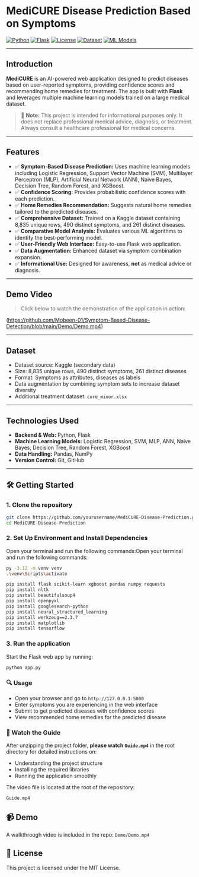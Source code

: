 # MediCURE Disease Prediction Based on Symptoms

[![Python](https://img.shields.io/badge/Python-3.8+-blue.svg?style=flat&logo=python)](https://www.python.org)
[![Flask](https://img.shields.io/badge/Flask-1.1.2-lightgrey.svg?style=flat&logo=flask)](https://flask.palletsprojects.com/)
[![License](https://img.shields.io/badge/License-MIT-green.svg)](https://opensource.org/licenses/MIT)
[![Dataset](https://img.shields.io/badge/Dataset-Kaggle%20Medical%20Data-orange.svg?style=flat)](https://www.kaggle.com)
[![ML Models](https://img.shields.io/badge/ML%20Models-LogReg%20%7C%20SVM%20%7C%20ANN%20%7C%20XGBoost-brightgreen.svg)]()

---

## Introduction

**MediCURE** is an AI-powered web application designed to predict diseases based on user-reported symptoms, providing confidence scores and recommending home remedies for treatment. The app is built with **Flask** and leverages multiple machine learning models trained on a large medical dataset.



> 🚨 **Note:** This project is intended for informational purposes only. It does not replace professional medical advice, diagnosis, or treatment. Always consult a healthcare professional for medical concerns.

---

## Features

- ✅ **Symptom-Based Disease Prediction:** Uses machine learning models including Logistic Regression, Support Vector Machine (SVM), Multilayer Perceptron (MLP), Artificial Neural Network (ANN), Naive Bayes, Decision Tree, Random Forest, and XGBoost.
- ✅ **Confidence Scoring:** Provides probabilistic confidence scores with each prediction.
- ✅ **Home Remedies Recommendation:** Suggests natural home remedies tailored to the predicted diseases.
- ✅ **Comprehensive Dataset:** Trained on a Kaggle dataset containing 8,835 unique rows, 490 distinct symptoms, and 261 distinct diseases.
- ✅ **Comparative Model Analysis:** Evaluates various ML algorithms to identify the best-performing model.
- ✅ **User-Friendly Web Interface:** Easy-to-use Flask web application.
- ✅ **Data Augmentation:** Enhanced dataset via symptom combination expansion.
- ✅ **Informational Use:** Designed for awareness, **not** as medical advice or diagnosis.

---

## Demo Video

> Click below to watch the demonstration of the application in action:

(https://github.com/Mobeen-01/Symptom-Based-Disease-Detection/blob/main/Demo/Demo.mp4)



---

## Dataset

- Dataset source: Kaggle (secondary data)
- Size: 8,835 unique rows, 490 distinct symptoms, 261 distinct diseases
- Format: Symptoms as attributes, diseases as labels
- Data augmentation by combining symptom sets to increase dataset diversity
- Additional treatment dataset: `cure_minor.xlsx`

---

## Technologies Used

- **Backend & Web:** Python, Flask
- **Machine Learning Models:** Logistic Regression, SVM, MLP, ANN, Naive Bayes, Decision Tree, Random Forest, XGBoost
- **Data Handling:** Pandas, NumPy
- **Version Control:** Git, GitHub

---


## 🛠️ Getting Started

### 1. Clone the repository

```bash
git clone https://github.com/yourusername/MediCURE-Disease-Prediction.git
cd MediCURE-Disease-Prediction
```

### 2.  Set Up Environment and Install Dependencies

Open your terminal and run the following commands:Open your terminal and run the following commands:

```bash
py -3.12 -m venv venv
.\venv\Scripts\activate

pip install flask scikit-learn xgboost pandas numpy requests 
pip install nltk
pip install beautifulsoup4
pip install openpyxl
pip install googlesearch-python
pip install neural_structured_learning
pip install werkzeug==2.3.7
pip install matplotlib
pip install tensorflow
```

### 3. Run the application

Start the Flask web app by running:

```bash
python app.py
```

### 🔍 Usage

- Open your browser and go to `http://127.0.0.1:5000`
- Enter symptoms you are experiencing in the web interface
- Submit to get predicted diseases with confidence scores
- View recommended home remedies for the predicted disease

### 📼 Watch the Guide

After unzipping the project folder, **please watch `Guide.mp4`** in the root directory for detailed instructions on:

- Understanding the project structure  
- Installing the required libraries  
- Running the application smoothly

The video file is located at the root of the repository:

```bash
Guide.mp4

```
## 📹 Demo

A walkthrough video is included in the repo: `Demo/Demo.mp4`



## 📜 License

This project is licensed under the MIT License.


